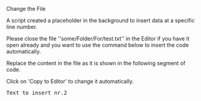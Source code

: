 Change the File

 
A script created a placeholder in the background to insert data at a specific line number.

Please close the file ''some/Folder/For/test.txt'' in the Editor if you have it open already 
and you want to use the command below to insert the code automatically.



Replace the content in the file as it is shown in the following segment of code.


Click on 'Copy to Editor' to change it automatically.

<pre class="file" data-filename="some/Folder/For/test.txt" data-target="insert" data-marker="##PLACEHOLDER##">
Text to insert nr.2</pre>

